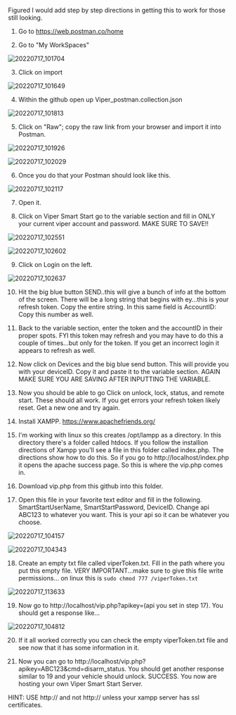 Figured I would add step by step directions in getting this to work for those still looking. 

1. Go to https://web.postman.co/home


2. Go to "My WorkSpaces" 


![20220717_101704](https://user-images.githubusercontent.com/31947215/179404793-8322ed2e-aef6-442a-bc55-011bc9389fe8.jpg)


3. Click on import


![20220717_101649](https://user-images.githubusercontent.com/31947215/179404787-3cf69378-bacf-4210-9c16-567a0b726951.jpg)


4. Within the github open up Viper_postman.collection.json


![20220717_101813](https://user-images.githubusercontent.com/31947215/179404901-df6d7ac9-b1ea-4a9c-a27b-7914e29438db.jpg)


5. Click on "Raw"; copy the raw link from your browser and import it into Postman. 


![20220717_101926](https://user-images.githubusercontent.com/31947215/179404924-d0c843ad-fc49-43c5-8f7c-e4cb7c19af70.jpg)


![20220717_102029](https://user-images.githubusercontent.com/31947215/179404965-40f6c86e-306f-4682-aaa6-f6087f11ceef.jpg)



6. Once you do that your Postman should look like this. 


![20220717_102117](https://user-images.githubusercontent.com/31947215/179404987-ab31f48e-766e-4dca-bae7-623a2577f629.jpg)


7. Open it. 


8. Click on Viper Smart Start go to the variable section and fill in ONLY your current viper account and password. MAKE SURE TO SAVE!!


![20220717_102551](https://user-images.githubusercontent.com/31947215/179405017-60bfc15a-d2f0-482a-84cb-ea778489611c.jpg)


![20220717_102602](https://user-images.githubusercontent.com/31947215/179405030-6fe15ad7-608e-4258-b91b-3b0124f2e5c6.jpg)


9. Click on Login on the left. 


![20220717_102637](https://user-images.githubusercontent.com/31947215/179405052-c105f4b5-9493-455f-8bae-fd5db82b1ea2.jpg)



10. Hit the big blue button SEND..this will give a bunch of info at the bottom of the screen. There will be a long string that begins with ey...this is your refresh token. Copy the entire string. In this same field is AccountID: Copy this number as well. 


11. Back to the variable section, enter the token and the accountID in their proper spots. FYI this token may refresh and you may have to do this a couple of times...but only for the token. If you get an incorrect login it appears to refresh as well. 


12. Now click on Devices and the big blue send button. This will provide you with your deviceID. Copy it and paste it to the variable section. AGAIN MAKE SURE YOU ARE SAVING AFTER INPUTTING THE VARIABLE.


13. Now you should be able to go Click on unlock, lock, status, and remote start. These should all work. If you get errors your refresh token likely reset. Get a new one and try again. 


14. Install XAMPP. https://www.apachefriends.org/


15. I'm working with linux so this creates /opt/lampp as a directory. In this directory there's a folder called htdocs. If you follow the installion directions of Xampp you'll see a file in this folder called index.php. The directions show how to do this. So if you go to http://localhost/index.php it opens the apache success page. So this is where the vip.php comes in. 


16. Download vip.php from this github into this folder. 


17. Open this file in your favorite text editor and fill in the following. SmartStartUserName, SmartStartPassword, DeviceID. Change api ABC123 to whatever you want. This is your api so it can be whatever you choose. 


![20220717_104157](https://user-images.githubusercontent.com/31947215/179405180-26d43c3a-d443-4d6a-aee4-cadd45bbd4ad.jpg)



![20220717_104343](https://user-images.githubusercontent.com/31947215/179405185-6677a043-59f3-452a-a7a1-584b844c7294.jpg)



18. Create an empty txt file called viperToken.txt. Fill in the path where you put this empty file. VERY IMPORTANT...make sure to give this file write permissions... on linux this is ```sudo chmod 777 /viperToken.txt```


![20220717_113633](https://user-images.githubusercontent.com/31947215/179405762-bcb9cc80-d258-41b0-a2e6-5857f5692d98.jpg)




19. Now go to http://localhost/vip.php?apikey=(api you set in step 17). You should get a response like...



![20220717_104812](https://user-images.githubusercontent.com/31947215/179405249-a7135c76-1446-4fa8-8b61-ed4f3bbf129f.jpg)




20. If it all worked correctly you can check the empty viperToken.txt file and see now that it has some information in it. 




21. Now you can go to http://localhost/vip.php?apikey=ABC123&cmd=disarm_status. You should get another response similar to 19 and your vehicle should unlock. SUCCESS. You now are hosting your own Viper Smart Start Server. 



HINT: USE http:// and not http:// unless your xampp server has ssl certificates. 
